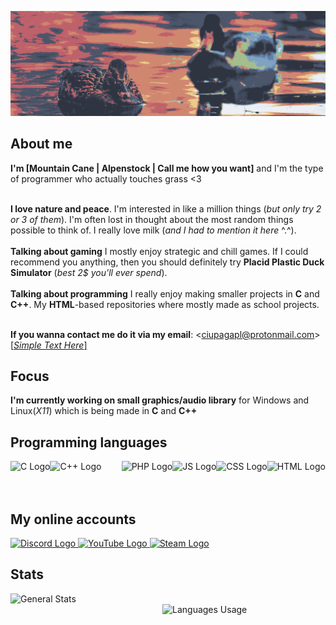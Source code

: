 ![Ciupaga](https://github.com/CiupagaPL/CiupagaPL/blob/main/src/banner.png)

## About me

**I'm [Mountain Cane | Alpenstock | Call me how you want]** and I'm the type of programmer who actually touches grass <3<br><br>

**I love nature and peace**.
I'm interested in like a million things (*but only try 2 or 3 of them*).
I'm often lost in thought about the most random things possible to think of.
I really love milk (*and I had to mention it here* ^.^).<br><br>
**Talking about gaming** I mostly enjoy strategic and chill games.
If I could recommend you anything, then you should definitely try **Placid Plastic Duck Simulator** (*best 2$ you'll ever spend*).<br><br>
**Talking about programming** I really enjoy making smaller projects in **C** and **C++**.
My **HTML**-based repositories where mostly made as school projects.<br><br>

**If you wanna contact me do it via my email**: <<a>ciupagapl@protonmail.com</a>><br>
[[*Simple Text Here*]](https://www.youtube.com/watch?v=Y8yp9oItjA4)

## Focus
**I'm currently working on small graphics/audio library** for Windows and Linux(*X11*) which is being made in **C** and **C++**

## Programming languages

<div align="left">
    <img align="left" src="https://img.icons8.com/?size=100&id=40670&format=png" height="72" alt="C Logo">
    <img align="left" src="https://img.icons8.com/?size=100&id=40669&format=png" height="72" alt="C++ Logo">
    <img align="right" src="https://img.icons8.com/?size=100&id=20909&format=png&color=000000" height="72" alt="HTML Logo">
    <img align="right" src="https://img.icons8.com/?size=100&id=21278" height="72" alt="CSS Logo">
    <img align="right" src="https://img.icons8.com/?size=100&id=108784&format=png" height="72" alt="JS Logo">
    <img align="right" src="https://img.icons8.com/?size=100&id=f0R4xVI4Sc8O&format=png" height="72" alt="PHP Logo"><br><br><br>
</div>

## My online accounts

<div align="left">
    <a href="https://www.discordapp.com/users/652768848503635968" target="_blank">
        <img src="https://img.icons8.com/?size=100&id=M725CLW4L7wE&format=png" height="72" alt="Discord Logo">
    </a>
    <a href="https://www.youtube.com/channel/UCW6a9nZ8tYzem2MAZUZ325A" target="_blank">
        <img src="https://img.icons8.com/?size=100&id=19318&format=png" height="72" alt="YouTube Logo">
    </a>
    <a href="https://steamcommunity.com/id/ciupagapl" target="_blank">
        <img src="https://img.icons8.com/?size=100&id=13650&format=png" height="72" alt="Steam Logo">
    </a>
</div>

## Stats

<div align="left">
    <img align="left" alt="General Stats" style="width:384px" src="https://github-readme-stats.vercel.app/api?username=CiupagaPL&theme=nord&show_icons=true&hide_border=true&count_private=true)">
    <img align="right" alt="Languages Usage" style="width:261px" src="https://github-readme-stats.vercel.app/api/top-langs/?username=CiupagaPL&theme=nord&show_icons=true&hide_border=true&langs_count=4&layout=donut">
</div>
